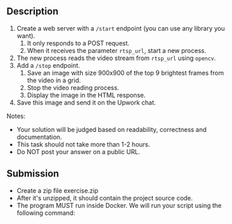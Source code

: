 ## Description

1. Create a web server with a `/start` endpoint (you can use any library you want).
   1. It only responds to a POST request.
   2. When it receives the parameter `rtsp_url`, start a new process.
2. The new process reads the video stream from `rtsp_url` using `opencv`.
3. Add a `/stop` endpoint.
   1. Save an image with size 900x900 of the top 9 brightest frames from the video in a grid.
   2. Stop the video reading process.
   3. Display the image in the HTML response.
4. Save this image and send it on the Upwork chat.

Notes:
- Your solution will be judged based on readability, correctness and documentation.
- This task should not take more than 1-2 hours.
- Do NOT post your answer on a public URL.

## Submission

- Create a zip file exercise.zip
- After it's unzipped, it should contain the project source code.
- The program MUST run inside Docker. We will run your script using the following command:

